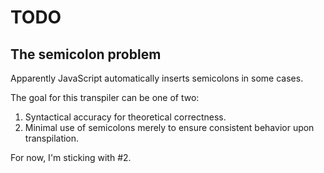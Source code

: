 # TODO



## The semicolon problem

Apparently JavaScript automatically inserts semicolons in some cases.

The goal for this transpiler can be one of two:
1. Syntactical accuracy for theoretical correctness.
2. Minimal use of semicolons merely to ensure consistent behavior upon transpilation.

For now, I'm sticking with #2.
